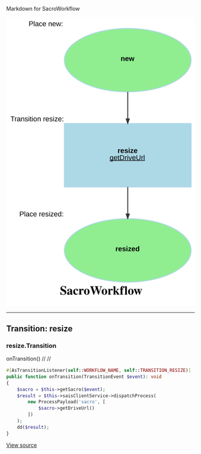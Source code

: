 
Markdown for SacroWorkflow

![SacroWorkflow](assets/SacroWorkflow.svg)



---
## Transition: resize

### resize.Transition

onTransition()
        // 
        // 

```php
#[AsTransitionListener(self::WORKFLOW_NAME, self::TRANSITION_RESIZE)]
public function onTransition(TransitionEvent $event): void
{
    $sacro = $this->getSacro($event);
    $result = $this->saisClientService->dispatchProcess(
        new ProcessPayload('sacro', [
            $sacro->getDriveUrl()
        ])
    );
    dd($result);
}
```
[View source](pgsc/blob/main/src/Workflow/SacroWorkflow.php#L30-L39)



